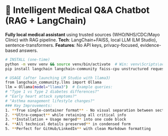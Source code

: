 # 🏥 Intelligent Medical Q&A Chatbot (RAG + LangChain)

**Fully local medical assistant** using trusted sources (WHO/NHS/CDC/Mayo Clinic) with RAG pipeline. **Tech**: LangChain+FAISS, local LLM (LM Studio), sentence-transformers. **Features**: No API keys, privacy-focused, evidence-based answers.  

```bash
# INSTALL (one-time)
python -m venv venv && source venv/bin/activate  # Win: venv\Scripts\activate
pip install langchain langchain-community faiss-cpu unstructured requests beautifulsoup4 sentence-transformers

# USAGE (after launching LM Studio with llama3)
from langchain_community.llms import Ollama
llm = Ollama(model="llama3")  # Example queries: 
# "Type 1 vs Type 2 diabetes differences?" 
# "Early heart attack symptoms?"
# "Asthma management lifestyle changes?"
### Key Improvements:
1. **True single-container format** - No visual separation between sections
2. **Ultra-compact** while retaining all critical info
3. **Installation + Usage merged** into one code block
4. **All technical details preserved** in condensed form
5. **Perfect for GitHub/LinkedIn** with clean Markdown formatting
